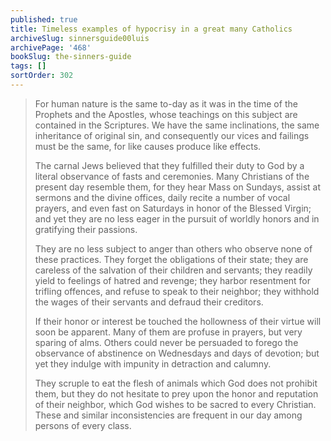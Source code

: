 ```yaml
---
published: true
title: Timeless examples of hypocrisy in a great many Catholics
archiveSlug: sinnersguide00luis
archivePage: '468'
bookSlug: the-sinners-guide
tags: []
sortOrder: 302
---
```


> For human nature is the same to-day as it was in the time of the Prophets and the Apostles, whose teachings on this subject are contained in the Scriptures. We have the same inclinations, the same inheritance of original sin, and consequently our vices and failings must be the same, for like causes produce like effects.
> 
> The carnal Jews believed that they fulfilled their duty to God by a literal observance of fasts and ceremonies. Many Christians of the present day resemble them, for they hear Mass on Sundays, assist at sermons and the divine offices, daily recite a number of vocal prayers, and even fast on Saturdays in honor of the Blessed Virgin; and yet they are no less eager in the pursuit of worldly honors and in gratifying their passions.
> 
> They are no less subject to anger than others who observe none of these practices. They forget the obligations of their state; they are careless of the salvation of their children and servants; they readily yield to feelings of hatred and revenge; they harbor resentment for trifling offences, and refuse to speak to their neighbor; they withhold the wages of their servants and defraud their creditors.
> 
> If their honor or interest be touched the hollowness of their virtue will soon be apparent. Many of them are profuse in prayers, but very sparing of alms. Others could never be persuaded to forego the observance of abstinence on Wednesdays and days of devotion; but yet they indulge with impunity in detraction and calumny.
> 
> They scruple to eat the flesh of animals which God does not prohibit them, but they do not hesitate to prey upon the honor and reputation of their neighbor, which God wishes to be sacred to every Christian. These and similar inconsistencies are frequent in our day among persons of every class.

